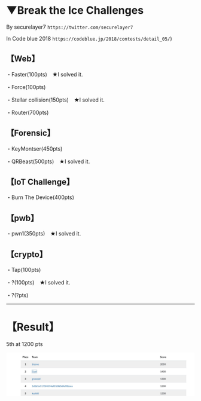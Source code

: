 # ▼Break the Ice Challenges

By securelayer7 `https://twitter.com/securelayer7`

In Code blue 2018 `https://codeblue.jp/2018/contests/detail_05/`)

## 【Web】

・Faster(100pts)　★I solved it.

・Force(100pts)

・Stellar collision(150pts)　★I solved it.

・Router(700pts)

## 【Forensic】

・KeyMontser(450pts)

・QRBeast(500pts)　★I solved it.

## 【IoT Challenge】

・Burn The Device(400pts)

## 【pwb】

・pwn1(350pts)　★I solved it.

## 【crypto】

・Tap(100pts)

・?(100pts)　★I solved it.

・?(?pts)

---

# 【Result】

5th at 1200 pts

<img src="bset5.jpg"></img>
